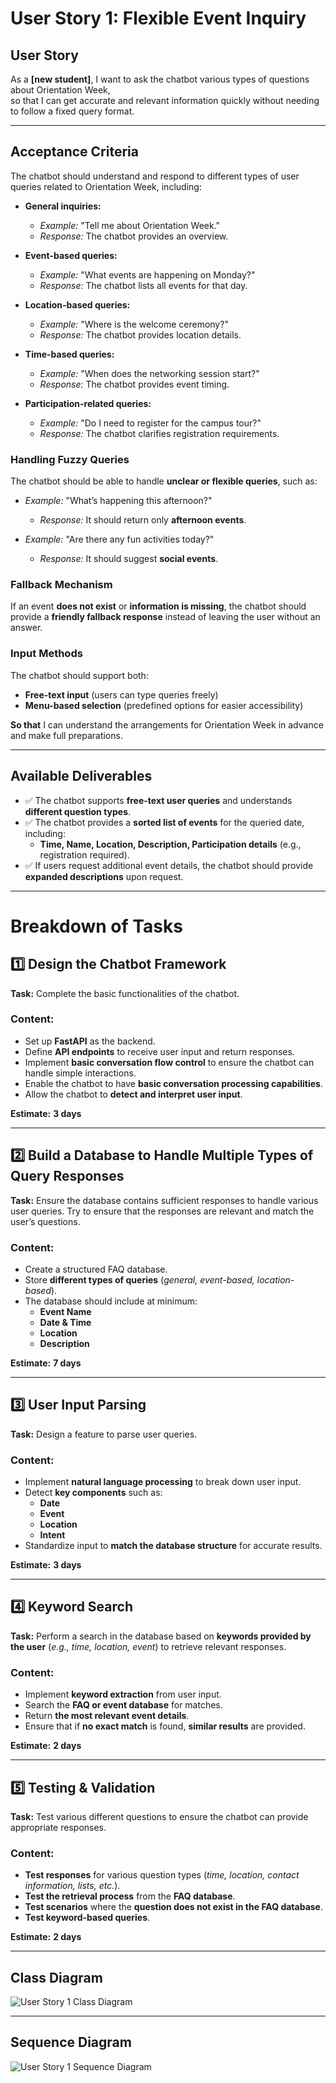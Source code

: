 # **User Story 1: Flexible Event Inquiry**

## **User Story**
As a **[new student]**, I want to ask the chatbot various types of questions about Orientation Week,  
so that I can get accurate and relevant information quickly without needing to follow a fixed query format.

---

## **Acceptance Criteria**
The chatbot should understand and respond to different types of user queries related to Orientation Week, including:

- **General inquiries:**  
  - _Example:_ "Tell me about Orientation Week."  
  - _Response:_ The chatbot provides an overview.

- **Event-based queries:**  
  - _Example:_ "What events are happening on Monday?"  
  - _Response:_ The chatbot lists all events for that day.

- **Location-based queries:**  
  - _Example:_ "Where is the welcome ceremony?"  
  - _Response:_ The chatbot provides location details.

- **Time-based queries:**  
  - _Example:_ "When does the networking session start?"  
  - _Response:_ The chatbot provides event timing.

- **Participation-related queries:**  
  - _Example:_ "Do I need to register for the campus tour?"  
  - _Response:_ The chatbot clarifies registration requirements.

### **Handling Fuzzy Queries**
The chatbot should be able to handle **unclear or flexible queries**, such as:

- _Example:_ "What’s happening this afternoon?"  
  - _Response:_ It should return only **afternoon events**.

- _Example:_ "Are there any fun activities today?"  
  - _Response:_ It should suggest **social events**.

### **Fallback Mechanism**
If an event **does not exist** or **information is missing**, the chatbot should provide a **friendly fallback response** instead of leaving the user without an answer.

### **Input Methods**
The chatbot should support both:
- **Free-text input** (users can type queries freely)
- **Menu-based selection** (predefined options for easier accessibility)

**So that** I can understand the arrangements for Orientation Week in advance and make full preparations.

---

## **Available Deliverables**
- ✅ The chatbot supports **free-text user queries** and understands **different question types**.
- ✅ The chatbot provides a **sorted list of events** for the queried date, including:
  - **Time, Name, Location, Description, Participation details** (e.g., registration required).
- ✅ If users request additional event details, the chatbot should provide **expanded descriptions** upon request.

---

# **Breakdown of Tasks**

## **1️⃣ Design the Chatbot Framework**
**Task:** Complete the basic functionalities of the chatbot.

### **Content:**
- Set up **FastAPI** as the backend.
- Define **API endpoints** to receive user input and return responses.
- Implement **basic conversation flow control** to ensure the chatbot can handle simple interactions.
- Enable the chatbot to have **basic conversation processing capabilities**.
- Allow the chatbot to **detect and interpret user input**.

**Estimate:** **3 days**

---

## **2️⃣ Build a Database to Handle Multiple Types of Query Responses**
**Task:** Ensure the database contains sufficient responses to handle various user queries. Try to ensure that the responses are relevant and match the user’s questions.

### **Content:**
- Create a structured FAQ database.
- Store **different types of queries** (_general, event-based, location-based_).
- The database should include at minimum:
  - **Event Name**
  - **Date & Time**
  - **Location**
  - **Description**

**Estimate:** **7 days**

---

## **3️⃣ User Input Parsing**
**Task:** Design a feature to parse user queries.

### **Content:**
- Implement **natural language processing** to break down user input.
- Detect **key components** such as:
  - **Date**
  - **Event**
  - **Location**
  - **Intent**
- Standardize input to **match the database structure** for accurate results.

**Estimate:** **3 days**

---

## **4️⃣ Keyword Search**
**Task:** Perform a search in the database based on **keywords provided by the user** (_e.g., time, location, event_) to retrieve relevant responses.

### **Content:**
- Implement **keyword extraction** from user input.
- Search the **FAQ or event database** for matches.
- Return **the most relevant event details**.
- Ensure that if **no exact match** is found, **similar results** are provided.

**Estimate:** **2 days**

---

## **5️⃣ Testing & Validation**
**Task:** Test various different questions to ensure the chatbot can provide appropriate responses.

### **Content:**
- **Test responses** for various question types (_time, location, contact information, lists, etc._).
- **Test the retrieval process** from the **FAQ database**.
- **Test scenarios** where the **question does not exist in the FAQ database**.
- **Test keyword-based queries**.

**Estimate:** **2 days**


---


## Class Diagram
![User Story 1 Class Diagram](../image/userstory1class3.drawio.png)


---


## Sequence Diagram
![User Story 1 Sequence Diagram](../image/userstorysequence1(2.27).drawio.png)